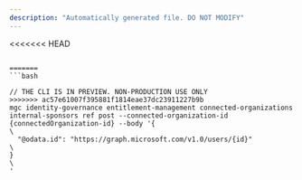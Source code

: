 ```yaml
---
description: "Automatically generated file. DO NOT MODIFY"
---
```


<<<<<<< HEAD
```cli

=======
```bash

// THE CLI IS IN PREVIEW. NON-PRODUCTION USE ONLY
>>>>>>> ac57e61007f395881f1814eae37dc23911227b9b
mgc identity-governance entitlement-management connected-organizations internal-sponsors ref post --connected-organization-id {connectedOrganization-id} --body '{\
  "@odata.id": "https://graph.microsoft.com/v1.0/users/{id}"\
}\
'

```
